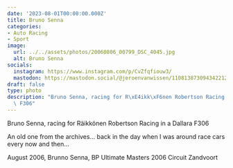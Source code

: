 ```yaml
---
date: '2023-08-01T00:00:00.000Z'
title: Bruno Senna
categories:
- Auto Racing
- Sport
image:
  url: ../../assets/photos/20060806_00799_DSC_4045.jpg
  alt: Bruno Senna
socials:
  instagram: https://www.instagram.com/p/CvZfqfiouw3/
  mastodon: https://mastodon.social/@jeroenvanwissen/110813873094342212
draft: false
type: photo
description: "Bruno Senna, racing for R\xE4ikk\xF6nen Robertson Racing in a Dallara\
  \ F306"
---
```

Bruno Senna, racing for Räikkönen Robertson Racing in a Dallara F306

An old one from the archives... back in the day when I was around race cars every now and then...

August 2006, Brunno Senna, BP Ultimate Masters 2006 Circuit Zandvoort
